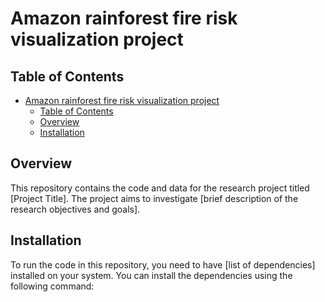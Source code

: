 # Amazon rainforest fire risk visualization project

## Table of Contents

- [Amazon rainforest fire risk visualization project](#amazon-rainforest-fire-risk-visualization-project)
  - [Table of Contents](#table-of-contents)
  - [Overview](#overview)
  - [Installation](#installation)

## Overview

This repository contains the code and data for the research project titled [Project Title]. The project aims to investigate [brief description of the research objectives and goals].

## Installation

To run the code in this repository, you need to have [list of dependencies] installed on your system. You can install the dependencies using the following command:

